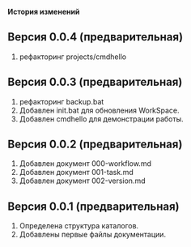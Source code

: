 
**История изменений**  

**Версия 0.0.4 (предварительная)**  
----------------------------------
1) рефакторинг projects/cmdhello

**Версия 0.0.3 (предварительная)**  
----------------------------------
1) рефакторинг backup.bat
2) Добавлен init.bat для обновления WorkSpace.  
3) Добавлен cmdhello для демонстрации работы.  

**Версия 0.0.2 (предварительная)**  
----------------------------------
1) Добавлен документ 000-workflow.md  
2) Добавлен документ 001-task.md  
3) Добавлен документ 002-version.md  

**Версия 0.0.1 (предварительная)**  
----------------------------------

1) Определена структура каталогов.  
2) Добавлены первые файлы документации.  

